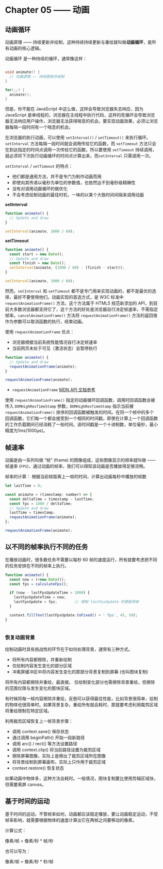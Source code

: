 # Chapter 05 —— 动画

## 动画循环

动画原理 —— 持续更新并绘制，这种持续持续更新与重绘就叫做**动画循环**，是所有动画的核心逻辑。

动画循环 是一种持续的循环，通常像这样：

``` c

void animate() {
  // 动画逻辑 —— 持续更新并绘制
}

for(;;) {
  animate();
}

```

但是，你不能在 JavaScript 中这么做，这样会导致浏览器失去响应，因为 JavaScript 是单线程的，浏览器在主线程中执行代码，这样的死循环会导致浏览器无法响应用户操作，浏览器无法获得喘息的机会。要实现动画效果，必须让浏览器每隔一段时间有一个喘息的机会。

在浏览器的执行动画，可以使用 `setInterval()` / `setTimeout()` 来执行循环。`setInterval` 方法每隔一段时间就会调用传给它的函数，而 `setTimeout` 方法只会在到达指定的时间点调用一次传给它的函数，所以要使用 `setTimeout` 持续调用，就必须将下次执行动画循环的时间点计算出来，而`setInterval` 只需调用一次。

`setInterval` / `setTimeout` 的特点：

- 他们都是通用方法，并不是专门为制作动画而用
- 即使向其传递以毫秒为单位的参数值，也依然达不到毫秒级精确性
- 没有对调用动画循环的做优化
- 不会考虑绘制动画的最佳时机，一味的以某个大致时间间隔来调用动画

**setInterval**

``` js
function animate() {
  // Update and draw
}

setInterval(animate, 1000 / 60);
```

**setTimeout**

``` js
function animate() {
  const start = new Date();
  // Update and draw
  const finish = new Date();
  setInterval(animate, (1000 / 60) - (finish - start));
}

setInterval(animate, 1000 / 60);
```

然而，`setInterval` 和 `setTimeout` 都不是专门用来实现动画的，都不是最优的选择，最好不要使用他们。动画实现的首选方式，是 W3C 标准中 `requestAnimationFrame()` 方法，这个方法属于 HTML5 规范新添加的 API，到目前大多数浏览器都支持它了，这个方法的好处是浏览器自行决定帧速率，不需指定帧率。`cancelAnimationFrame()` 方法将 `requestAnimationFrame()` 方法的返回值作为参数可以取消函数的执行，结束动画。

使用 `requestAnimationFrame` 优点：

- 浏览器根据当前系统性能情况自行决定帧速率
- 当前网页未处于可见（激活状态）会暂停执行

``` js
function animate() {
  // Update and draw
  requestAnimationFrame(animate);
}

requestAnimationFrame(animate);
```


- `requestAnimationFrame` [MDN API 文档参考](https://developer.mozilla.org/zh-CN/docs/Web/API/Window/requestAnimationFrame)


使用 `requestAnimationFrame()` 指定的动画循环回调函数，调用时回调函数会被传入 `DOMHighResTimeStamp` 参数，`DOMHighResTimeStamp` 指示当前被 `requestAnimationFrame()` 排序的回调函数被触发的时间。在同一个帧中的多个回调函数，它们每一个都会接受到一个相同的时间戳，即使在计算上一个回调函数的工作负载期间已经消耗了一些时间。该时间戳是一个十进制数，单位毫秒，最小精度为1ms(1000μs)。


## 帧速率

动画是由一系列叫做 “帧” (frame) 的图像组成，这些图像显示的频率就叫做 —— 帧速率 (`FPS`)，通过动画的帧率，我们可以得知该动画是否播放得足够流畅。

帧率的计算： 根据当前帧距离上一帧的时间，计算出动画每秒中播放的帧数


``` js
let lastTime = 0;

const animate = (timestamp: number) => {
  const deltaTime = timestamp - lastTime;
  const fps = 1000 / deltaTime;
  // Update and draw 
  lastTime = timestamp;
  requestAnimationFrame(animate);
};

requestAnimationFrame(animate);

```


## 以不同的帧率执行不同的任务

在播放动画时，很多数任务不需要以每秒 60 帧的速度运行，所有就要考虑把不同的任务安排在不同的帧率上执行。


```js 
function animate() {
  const now = (+new Date());
  const fps = calculateFps();

  if (now - lastFpsUpdateTime > 1000) {
    lastFpsUpdateTime = now;
    lastFpsUpdate = fps;        // 限制 lastFpsUpdate 的更新频率
  }

  context.fillText(lastFpsUpdate.toFixed() + ' fps', 45, 50);
}
   
```

### 恢复动画背景

绘制动画时具有挑战性的环节在于如何处理背景，通常有三种方式。

- 将所有内容都擦除，并重新绘制
- 仅绘制内容发生变化的部分区域
- 冲离屏缓冲区中将内容发生变化的那部分背景复制到屏幕 (也叫图块复制)

将所有内容都擦除并重绘，最直接。
仅绘制变化部分也需擦除背景重绘，但擦除的范围仅限与发生变化的那块区域。

有时候将每一帧内容擦除并重绘，反倒可以获得最佳性能，比如背景很简单，绘制的物体也很简单时。如果背景复杂，重绘所有就会耗时，那就要考虑利用裁剪区域将重绘限制在特定区域。

利用裁剪区域恢复上一帧背景步骤：

- 调用 context.save() 保存状态
- 通过调用 beginPath() 开始一段新路径
- 调用 arc() / rect() 等方法设置路径
- 调用 context.clip() 将当前路径设置为裁剪区域
- 擦除屏幕图像，实际上是擦出了裁剪区域所在图像
- 将背景绘制到屏幕画布，实际上只作用于裁剪区域
- context.restore() 恢复状态

如果动画中物体多，这种方法会耗时。一般倩况，图块复制要比使用剪辑区域快，但需要离屏 canvas。

## 基于时间的运动

基于时间的运动，不管帧率如何，动画都应该稳定播放，要让动画稳定运动，不受帧率影响，就需要根据物体的速度计算出它在两帧之间要移动的像素。

计算公式：

像素/帧 = 像素/秒 * 帧/秒

也可以写为：

像素/帧 = 像素/秒 * 秒/帧




